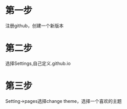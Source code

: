 # 第一步
注册github，创建一个新版本

# 第二步
选择Settings,自己定义<yourusername>.github.io
  
# 第三步
Setting->pages选择change theme，选择一个喜欢的主题
